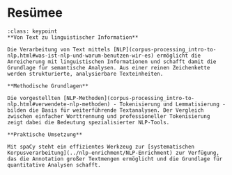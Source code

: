 # Resümee

```{admonition} Key points des Kapitels
:class: keypoint
**Von Text zu linguistischer Information**

Die Verarbeitung von Text mittels [NLP](corpus-processing_intro-to-nlp.html#was-ist-nlp-und-warum-benutzen-wir-es) ermöglicht die Anreicherung mit linguistischen Informationen und schafft damit die Grundlage für semantische Analysen. Aus einer reinen Zeichenkette werden strukturierte, analysierbare Texteinheiten.

**Methodische Grundlagen**

Die vorgestellten [NLP-Methoden](corpus-processing_intro-to-nlp.html#verwendete-nlp-methoden) - Tokenisierung und Lemmatisierung - bilden die Basis für weiterführende Textanalysen. Der Vergleich zwischen einfacher Worttrennung und professioneller Tokenisierung zeigt dabei die Bedeutung spezialisierter NLP-Tools.

**Praktische Umsetzung**

Mit spaCy steht ein effizientes Werkzeug zur [systematischen Korpusverarbeitung](../nlp-enrichment/NLP-Enrichment) zur Verfügung, das die Annotation großer Textmengen ermöglicht und die Grundlage für quantitative Analysen schafft.
```

<!-- 
In diesem Kapitel wurde eine Übersicht über eine [Auswahl an Methoden des Natural Language Processing](corpus-processing-intro-2) gegeben (Tokenisierung, Lemmatisierung) und es wurde gezeigt, wie diese durch die Python-Bibliothek spaCy auf ein Textkorpus angewendet werden können. 
Im nächsten Schritt kann auf Grundlage der Token und Lemma das Korpus an Hand von Worthäufigkeiten analysiert werden. 
-->